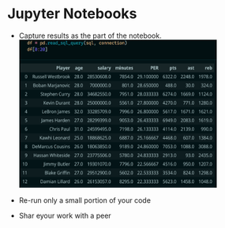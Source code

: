 # <logos-jupyter /> Jupyter Notebooks

* Capture results as the part of the notebook.
  <img alt="results" src="/images/results.png" style="width: 400px; height: 300px">

* Re-run only a small portion of your code
* Shar eyour work with a peer